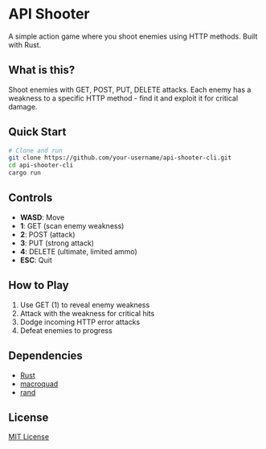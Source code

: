 # API Shooter

A simple action game where you shoot enemies using HTTP methods. Built with Rust.

## What is this?

Shoot enemies with GET, POST, PUT, DELETE attacks. Each enemy has a weakness to a specific HTTP method - find it and exploit it for critical damage.

## Quick Start

```bash
# Clone and run
git clone https://github.com/your-username/api-shooter-cli.git
cd api-shooter-cli
cargo run
```

## Controls

- **WASD**: Move
- **1**: GET (scan enemy weakness)
- **2**: POST (attack)
- **3**: PUT (strong attack)  
- **4**: DELETE (ultimate, limited ammo)
- **ESC**: Quit

## How to Play

1. Use GET (1) to reveal enemy weakness
2. Attack with the weakness for critical hits
3. Dodge incoming HTTP error attacks
4. Defeat enemies to progress

## Dependencies

- [Rust](https://www.rust-lang.org/)
- [macroquad](https://macroquad.rs/)  
- [rand](https://crates.io/crates/rand) 

## License

[MIT License](./LICENSE)

